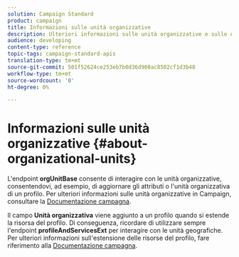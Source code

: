 ```yaml
---
solution: Campaign Standard
product: campaign
title: Informazioni sulle unità organizzative
description: Ulteriori informazioni sulle unità organizzative e sulle API.
audience: developing
content-type: reference
topic-tags: campaign-standard-apis
translation-type: tm+mt
source-git-commit: 501f52624ce253eb7b0d36d908ac8502cf1d3b48
workflow-type: tm+mt
source-wordcount: '0'
ht-degree: 0%

---
```



# Informazioni sulle unità organizzative {#about-organizational-units}

L&#39;endpoint **orgUnitBase** consente di interagire con le unità organizzative, consentendovi, ad esempio, di aggiornare gli attributi o l&#39;unità organizzativa di un profilo. Per ulteriori informazioni sulle unità organizzative in Campaign, consultare la [Documentazione campagna](https://experienceleague.adobe.com/docs/campaign-standard/using/administrating/users-and-security/organizational-units.html?lang=it#administrating).

Il campo **Unità organizzativa** viene aggiunto a un profilo quando si estende la risorsa del profilo. Di conseguenza, ricordare di utilizzare sempre l&#39;endpoint **profileAndServicesExt** per interagire con le unità geografiche. Per ulteriori informazioni sull&#39;estensione delle risorse del profilo, fare riferimento alla [Documentazione campagna](https://helpx.adobe.com/campaign/standard/administration/using/organizational-units.html#partitioning-profiles).
